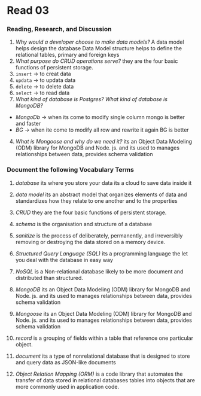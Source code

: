 # Read 03

### Reading, Research, and Discussion

1. _Why would a developer choose to make data models?_
   A data model helps design the database Data Model structure helps to define the relational tables, primary and foreign keys
2. _What purpose do CRUD operations serve?_
   they are the four basic functions of persistent storage.
3. `insert` -> to creat data
4. `updata` -> to updata data
5. `delete` -> to delete data
6. `select` -> to read data
7. _What kind of database is Postgres? What kind of database is MongoDB?_

- _MongoDb_ -> when its come to modify single column mongo is better and faster
- _BG_ -> when ite come to modify all row and rewrite it again BG is better

4. _What is Mongoose and why do we need it?_
   its an Object Data Modeling (ODM) library for MongoDB and Node. js. and its used to manages relationships between data, provides schema validation

### Document the following Vocabulary Terms

1. _database_
   its where you store your data its a cloud to save data inside it

2. _data model_
   its an abstract model that organizes elements of data and standardizes how they relate to one another and to the properties
3. _CRUD_
   they are the four basic functions of persistent storage.
4. _schema_
   is the organisation and structure of a database
5. _sanitize_
   is the process of deliberately, permanently, and irreversibly removing or destroying the data stored on a memory device.
6. _Structured Query Language (SQL)_
   its a programming language the let you deal with the database in easy way
7. *NoSQL*
is a Non-relational database likely to be more document and distributed than structured.
8. *MongoDB*
 its an Object Data Modeling (ODM) library for MongoDB and Node. js. and its used to manages relationships between data, provides schema validation
9. *Mongoose*
 its an Object Data Modeling (ODM) library for MongoDB and Node. js. and its used to manages relationships between data, provides schema validation
10. *record*
is a grouping of fields within a table that reference one particular object.
11. *document*
its a type of nonrelational database that is designed to store and query data as JSON-like documents
12. *Object Relation Mapping (ORM)*
is a code library that automates the transfer of data stored in relational databases tables into objects that are more commonly used in application code.